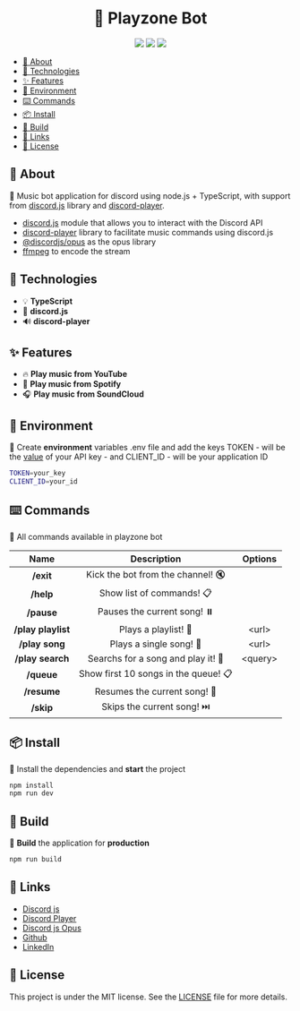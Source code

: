 <h1 align="center">
🤖 Playzone Bot
</h1>

<div align="center">

![](https://img.shields.io/badge/release-v1.0.0-52a49a)
![](https://img.shields.io/badge/yarn-%3E%3D%208.19.1-blue)
![](https://img.shields.io/badge/node-%3E%3D%2018.9.0-green)

</div>

- [📄 About](#-about)
- [🚀 Technologies](#-technologies)
- [✨ Features](#-features)
- [📑 Environment](#-environment)
- [⌨️ Commands](#️-commands)
- [📦 Install](#-install)
- [🔨 Build](#-build)
- [🔗 Links](#-links)
- [📝 License](#-license)

## 📄 About

📝 Music bot application for discord using node.js + TypeScript, with support from [discord.js](https://discord.js.org) library and [discord-player](https://discord-player.js.org).

- [discord.js](https://discord.js.org/) module that allows you to interact with the Discord API
- [discord-player](https://discord-player.js.org) library to facilitate music commands using discord.js
- [@discordjs/opus](https://github.com/discordjs/opus) as the opus library
- [ffmpeg](https://ffmpeg.org) to encode the stream

## 🚀 Technologies

- 💡 **TypeScript**
- 🤖 **discord.js**
- 🔊 **discord-player**

## ✨ Features

- 🔥 **Play music from YouTube**
- 🎵 **Play music from Spotify**
- 🎧 **Play music from SoundCloud**

## 📑 Environment

📝 Create **environment** variables .env file and add the keys TOKEN - will be the [value](https://discord.com/developers/applications) of your API key - and CLIENT_ID - will be your application ID

```bash
TOKEN=your_key
CLIENT_ID=your_id
```

## ⌨️ Commands

📝 All commands available in playzone bot

|      **Name**      |           **Description**            | **Options** |
| :----------------: | :----------------------------------: | :---------: |
|     **/exit**      |  Kick the bot from the channel! 🔇   |             |
|     **/help**      |      Show list of commands! 📋       |             |
|     **/pause**     |     Pauses the current song! ⏸️      |             |
| **/play playlist** |         Plays a playlist! 🎵         |   \<url>    |
|   **/play song**   |       Plays a single song! 🎵        |   \<url>    |
|  **/play search**  |  Searchs for a song and play it! 🎵  |  \<query>   |
|     **/queue**     | Show first 10 songs in the queue! 📋 |             |
|    **/resume**     |     Resumes the current song! 🎵     |             |
|     **/skip**      |      Skips the current song! ⏭️      |             |

## 📦 Install

📝 Install the dependencies and **start** the project

```bash
npm install
npm run dev
```

## 🔨 Build

📝 **Build** the application for **production**

```bash
npm run build
```

## 🔗 Links

- [Discord js](https://discord.js.org)
- [Discord Player](https://discord-player.js.org)
- [Discord js Opus](https://github.com/discordjs/opus)
- [Github](https://github.com/andersonsrocha)
- [LinkedIn](https://www.linkedin.com/in/anderson-silva-a40926192)

## 📝 License

This project is under the MIT license. See the [LICENSE](LICENSE) file for more details.
